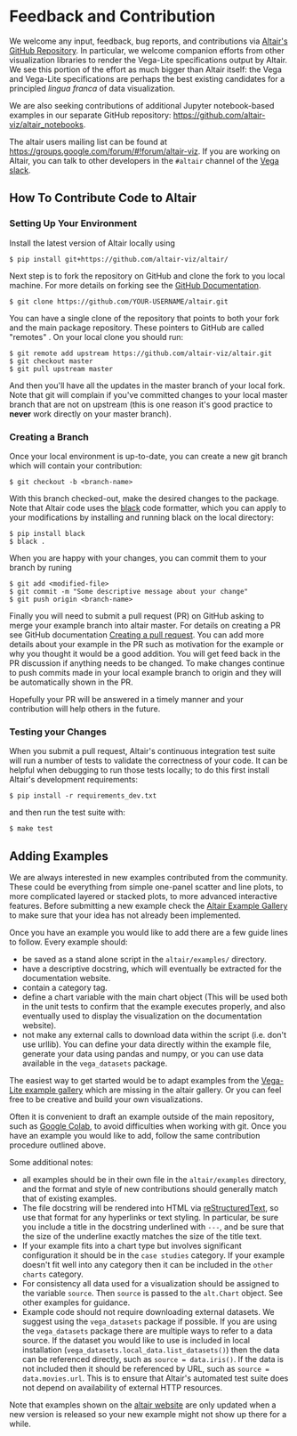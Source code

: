 # Feedback and Contribution

We welcome any input, feedback, bug reports, and contributions via [Altair's
GitHub Repository](http://github.com/altair-viz/altair/). In particular, we
welcome companion efforts from other visualization libraries to render the
Vega-Lite specifications output by Altair. We see this portion of the effort
as much bigger than Altair itself: the Vega and Vega-Lite specifications are
perhaps the best existing candidates for a principled *lingua franca* of data
visualization.

We are also seeking contributions of additional Jupyter notebook-based examples
in our separate GitHub repository: https://github.com/altair-viz/altair_notebooks.

The altair users mailing list can be found at
https://groups.google.com/forum/#!forum/altair-viz. If you are working on
Altair, you can talk to other developers in the `#altair` channel of the [Vega
slack](https://bit.ly/join-vega-slack).

## How To Contribute Code to Altair

### Setting Up Your Environment

Install the latest version of Altair locally using 
```
$ pip install git+https://github.com/altair-viz/altair/
```
Next step is to fork the repository on GitHub and clone the fork to you local
machine. For more details on forking see the [GitHub
Documentation](https://help.github.com/en/articles/fork-a-repo).
```
$ git clone https://github.com/YOUR-USERNAME/altair.git
```
You can have a single clone of the repository that points to both your fork and
the main package repository. These pointers to GitHub are called "remotes" .
On your local clone you should run:
```
$ git remote add upstream https://github.com/altair-viz/altair.git
$ git checkout master
$ git pull upstream master
```
And then you'll have all the updates in the master branch of your local fork.
Note that git will complain if you've committed changes to your local master
branch that are not on upstream (this is one reason it's good practice to **never**
work directly on your master branch).

### Creating a Branch

Once your local environment is up-to-date, you can create a new git branch which will
contain your contribution:
```
$ git checkout -b <branch-name>
```
With this branch checked-out, make the desired changes to the package.
Note that Altair code uses the [black](https://black.readthedocs.io/)
code formatter, which you can apply to your modifications by installing
and running black on the local directory:
```
$ pip install black
$ black .
```
When you are happy with your changes, you can commit them to your branch by runing
```
$ git add <modified-file>
$ git commit -m "Some descriptive message about your change"
$ git push origin <branch-name>
```
Finally you will need to submit a pull request (PR) on GitHub asking to merge
your example branch into altair master. For details on creating a PR see GitHub
documentation [Creating a pull
request](https://help.github.com/en/articles/creating-a-pull-request). You can
add more details about your example in the PR such as motivation for the
example or why you thought it would be a good addition.  You will get feed back
in the PR discussion if anything needs to be changed. To make changes continue
to push commits made in your local example branch to origin and they will be
automatically shown in the PR. 

Hopefully your PR will be answered in a timely manner and your contribution will
help others in the future.

### Testing your Changes

When you submit a pull request, Altair's continuous integration test suite will
run a number of tests to validate the correctness of your code. It can be helpful
when debugging to run those tests locally; to do this first install Altair's
development requirements:
```
$ pip install -r requirements_dev.txt
```
and then run the test suite with:
```
$ make test
```

## Adding Examples

We are always interested in new examples contributed from the community.  These
could be everything from simple one-panel scatter and line plots, to more
complicated layered or stacked plots, to more advanced interactive features.
Before submitting a new example check the [Altair Example
Gallery](https://altair-viz.github.io/gallery/index.html) to make sure that
your idea has not already been implemented. 

Once you have an example you would like to add there are a few guide lines to follow.
Every example should:
- be saved as a stand alone script in the `altair/examples/` directory.
- have a descriptive docstring, which will eventually be extracted for the
  documentation website.
- contain a category tag.
- define a chart variable with the main chart object (This will be used both in
  the unit tests to confirm that the example executes properly, and also
  eventually used to display the visualization on the documentation website).
- not make any external calls to download data within the script (i.e. don't
  use urllib). You can define your data directly within the example file,
  generate your data using pandas and numpy, or you can use data
  available in the `vega_datasets` package.

The easiest way to get started would be to adapt examples from the [Vega-Lite
example gallery](https://vega.github.io/vega-lite/examples/) which are missing
in the altair gallery. Or you can feel free to be creative and build your own
visualizations.

Often it is convenient to draft an example outside of the main repository, such
as [Google Colab](https://colab.research.google.com/), to avoid difficulties
when working with git. Once you have an example you would like to add, follow the
same contribution procedure outlined above.

Some additional notes:

- all examples should be in their own file in the `altair/examples` directory, and
  the format and style of new contributions should generally match that of existing examples.
- The file docstring will be rendered into HTML via
  [reStructuredText](http://docutils.sourceforge.net/rst.html), so use that
  format for any hyperlinks or text styling. In particular, be sure you include
  a title in the docstring underlined with `---`, and be sure that the size of
  the underline exactly matches the size of the title text.
- If your example fits into a chart type but involves significant configuration
  it should be in the `case studies` category. If your example doesn't fit well
  into any category then it can be included in the `other charts` category.
- For consistency all data used for a visualization should be assigned to the
  variable `source`. Then `source` is passed to the `alt.Chart` object. See
  other examples for guidance. 
- Example code should not require downloading external datasets. We suggest
  using the `vega_datasets` package if possible.
  If you are using the `vega_datasets` package there are multiple ways to refer
  to a data source. If the dataset you would like to use is included in local
  installation (`vega_datasets.local_data.list_datasets()`) then the data can
  be referenced directly, such as `source = data.iris()`. If the data is not
  included then it should be referenced by URL, such as `source =
  data.movies.url`. This is to ensure that Altair's automated test suite does
  not depend on availability of external HTTP resources.
  
Note that examples shown on the [altair website](https://altair-viz.github.io/)
are only updated when a new version is released so your new example might not show
up there for a while. 